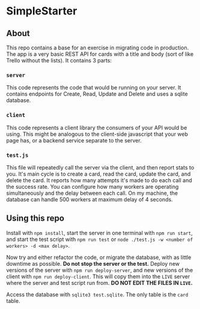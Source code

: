# SimpleStarter

## About 

This repo contains a base for an exercise in migrating code in production. The app is a very basic REST API for cards with a title and body (sort of like Trello without the lists). It contains 3 parts:

### `server`

This code represents the code that would be running on your server. It contains endpoints for Create, Read, Update and Delete and uses a sqlite database.

### `client`

This code represents a client library the consumers of your API would be using. This might be analogous to the client-side javascript that your web page has, or a backend service separate to the server.

### `test.js`

This file will repeatedly call the server via the client, and then report stats to you. It's main cycle is to create a card, read the card, update the card, and delete the card. It reports how many attempts it's made to do each call and the success rate. You can configure how many workers are operating simultaneously and the delay between each call. On my machine, the database can handle 500 workers at maximum delay of 4 seconds.

## Using this repo

Install with `npm install`, start the server in one terminal with `npm run start`, and start the test script with `npm run test` or `node ./test.js -w <number of workers> -d <max delay>`.

Now try and either refactor the code, or migrate the database, with as little downtime as possible. **Do not stop the server or the test.** Deploy new versions of the server with `npm run deploy-server`, and new versions of the client with `npm run deploy-client`. This will copy them into the `LIVE` server where the server and test script run from. **DO NOT EDIT THE FILES IN `LIVE`.**

Access the database with `sqlite3 test.sqlite`. The only table is the `card` table.